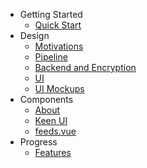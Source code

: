 * Getting Started
	* [Quick Start](/)
* Design
	* [Motivations](./design/motivation.md)
	* [Pipeline](./design/pipeline.md)
	* [Backend and Encryption](./design/backend.md)
	* [UI](./design/ui-deploy.md)
    * [UI Mockups](./design/ui-mocks.md)
* Components	
	* [About](./components/components.md)
	* [Keen UI](./components/keen.md)
	* [feeds.vue](./components/feeds.md)
* Progress
	* [Features](progress.md)
	
	
